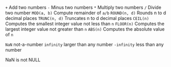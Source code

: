 `+` Add two numbers
`-` Minus two numbers
`*` Multiply two numbers
`/` Divide two number
`MOD(a, b)` Compute remainder of `a/b`
`ROUND(n, d)` Rounds n to d decimal places
`TRUNC(n, d)` Truncates n to d decimal places
`CEIL(n)` Computes the smallest integer value not less than `n`
`FLOOR(n)` Computes the largest integer value not greater than `n`
`ABS(n)` Computes the absolute value of `n`

`NaN` not-a-number
`infinity` larger than any number
`-infinity` less than any number

NaN is not NULL

